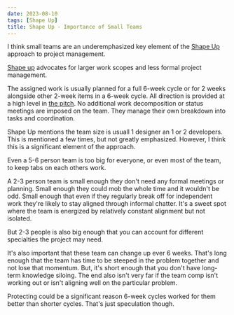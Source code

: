 ```yaml
---
date: 2023-08-10
tags: [Shape Up]
title: Shape Up - Importance of Small Teams
---
```


I think small teams are an underemphasized key element of the [Shape Up](https://basecamp.com/shapeup) approach to project management.

<!--more-->

[Shape up](https://basecamp.com/shapeup) advocates for larger work scopes and less formal project management. 

The assigned work is usually planned for a full 6-week cycle or for 2 weeks alongside other 2-week items in a 6-week cycle. All direction is provided at a high level in [the pitch](https://basecamp.com/shapeup/1.5-chapter-06). No additional work decomposition or status meetings are imposed on the team. They manage their own breakdown into tasks and coordination.

Shape Up mentions the team size is usuall 1 designer an 1 or 2 developers. This is mentioned a few times, but not greatly emphasized. However, I think this is a significant element of the approach.

Even a 5-6 person team is too big for everyone, or even most of the team, to keep tabs on each others work.

A 2-3 person team is small enough they don't need any formal meetings or planning. Small enough they could mob the whole time and it wouldn't be odd. Small enough that even if they regularly break off for independent work they're likely to stay aligned through informal chatter. It's a sweet spot where the team is energized by relatively constant alignment but not isolated.

But 2-3 people is also big enough that you can account for different specialties the project may need.

It's also important that these team can change up ever 6 weeks. That's long enough that the team has time to be steeped in the problem together and not lose that momentum. But, it's short enough that you don't have long-term knowledge siloing. The end also isn't very far if the team comp isn't working out or isn't aligning well on the particular problem.

Protecting could be a significant reason 6-week cycles worked for them better than shorter cycles. That's just speculation though.